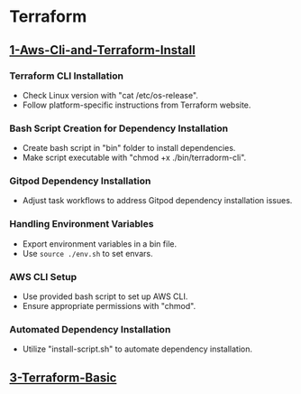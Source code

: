 # Terraform

## [1-Aws-Cli-and-Terraform-Install](/docs/1-aws-cli-and-terraform-install.md)

### Terraform CLI Installation

- Check Linux version with "cat /etc/os-release".
- Follow platform-specific instructions from Terraform website.

### Bash Script Creation for Dependency Installation

- Create bash script in "bin" folder to install dependencies.
- Make script executable with "chmod +x ./bin/terradorm-cli".

### Gitpod Dependency Installation

- Adjust task workflows to address Gitpod dependency installation issues.

### Handling Environment Variables

- Export environment variables in a bin file.
- Use `source ./env.sh` to set envars.

### AWS CLI Setup

- Use provided bash script to set up AWS CLI.
- Ensure appropriate permissions with "chmod".

### Automated Dependency Installation

- Utilize "install-script.sh" to automate dependency installation.

## [3-Terraform-Basic](/docs/3-terraform-basic.md)

